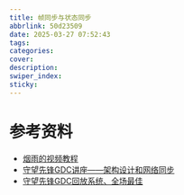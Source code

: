 ```yaml
---
title: 帧同步与状态同步
abbrlink: 50d23509
date: 2025-03-27 07:52:43
tags:
categories:
cover:
description:
swiper_index:
sticky:
---
```



# 参考资料

- [烟雨的视频教程](https://www.bilibili.com/video/BV1RR4y1V7T2?spm_id_from=333.788.videopod.sections&vd_source=83f4165825ce9df46cf4fd576ccb1102)
- [守望先锋GDC讲座——架构设计和网络同步](https://www.youtube.com/watch?v=W3aieHjyNvw&t=2886s)
- [守望先锋GDC回放系统、全场最佳](https://www.youtube.com/watch?v=W4oZq4tn57w)